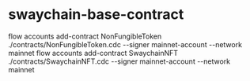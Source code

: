 # swaychain-base-contract



flow accounts add-contract NonFungibleToken ./contracts/NonFungibleToken.cdc --signer mainnet-account --network mainnet
flow accounts add-contract SwaychainNFT ./contracts/SwaychainNFT.cdc --signer mainnet-account --network mainnet